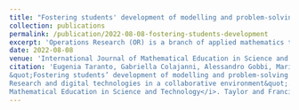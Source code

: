 ```yaml
---
title: "Fostering students' development of modelling and problem-solving skills through Operations Research and digital technologies in a collaborative environment"
collection: publications
permalink: /publication/2022-08-08-fostering-students-development
excerpt: 'Operations Research (OR) is a branch of applied mathematics that deals with optimization problems arising from different real contexts. The solving process of its problems is based on the construction and the resolution of mathematical models, showing the possible connections between mathematics and the real world. Nevertheless, OR is not typically included in most curricula of higher secondary schools (i.e., Grades 9--12), but it is usually presented mainly at university level. In order to show how OR could be significant for these school students' education, the authors of this paper developed an educational project consisting of three teaching units. In this paper, we share the result of the teaching experiment related to the first unit, addressed to Grade~10. Qualitative and quantitative analysis show how it is appropriate to include OR and its typology of problems in regular school mathematics lectures. Secondly, these data also show how modelling and problem-solving skills, developed working with OR, can be fostered by implementing a collaborative way of working, also by making use of digital technologies. Last but not least, we demonstrate the positive impact such activities have on students' appreciation of OR.'
date: 2022-08-08
venue: 'International Journal of Mathematical Education in Science and Technology'
citation: 'Eugenia Taranto, Gabriella Colajanni, Alessandro Gobbi, Marinella Picchi, and Alice Raffaele.
&quot;Fostering students’ development of modelling and problem-solving skills through Operations
Research and digital technologies in a collaborative environment&quot;. <i>International Journal of
Mathematical Education in Science and Technology</i>. Taylor and Francis Ltd., 2022. To appear'
---
```

